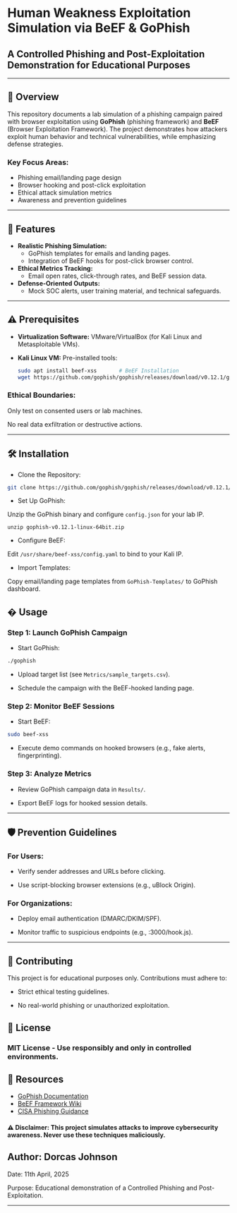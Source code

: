 
# Human Weakness Exploitation Simulation via BeEF & GoPhish  
## **A Controlled Phishing and Post-Exploitation Demonstration for Educational Purposes**  

---

## 📜 Overview  
This repository documents a lab simulation of a phishing campaign paired with browser exploitation using **GoPhish** (phishing framework) and **BeEF** (Browser Exploitation Framework). The project demonstrates how attackers exploit human behavior and technical vulnerabilities, while emphasizing defense strategies.  

### **Key Focus Areas:**  
- Phishing email/landing page design  
- Browser hooking and post-click exploitation  
- Ethical attack simulation metrics  
- Awareness and prevention guidelines  

---

## 🚀 Features  
- **Realistic Phishing Simulation:**  
  - GoPhish templates for emails and landing pages.  
  - Integration of BeEF hooks for post-click browser control.  
- **Ethical Metrics Tracking:**  
  - Email open rates, click-through rates, and BeEF session data.  
- **Defense-Oriented Outputs:**  
  - Mock SOC alerts, user training material, and technical safeguards.  

---

## ⚠️ Prerequisites  
- **Virtualization Software:** VMware/VirtualBox (for Kali Linux and Metasploitable VMs).  
- **Kali Linux VM:** Pre-installed tools:

  ```bash  
  sudo apt install beef-xss       # BeEF Installation 
  wget https://github.com/gophish/gophish/releases/download/v0.12.1/gophish-v0.12.1-linux-64bit.zip 
  ```

### Ethical Boundaries:

Only test on consented users or lab machines.

No real data exfiltration or destructive actions.

---

## 🛠️ Installation

- Clone the Repository:

```bash
git clone https://github.com/gophish/gophish/releases/download/v0.12.1/gophish-v0.12.1-linux-64bit.zip 
```

- Set Up GoPhish:

Unzip the GoPhish binary and configure `config.json` for your lab IP.
```
unzip gophish-v0.12.1-linux-64bit.zip 
```
- Configure BeEF:

Edit `/usr/share/beef-xss/config.yaml` to bind to your Kali IP.

- Import Templates:

Copy email/landing page templates from `GoPhish-Templates/` to GoPhish dashboard.

## � Usage
### Step 1: Launch GoPhish Campaign
- Start GoPhish:

```bash
./gophish  
```

- Upload target list (see `Metrics/sample_targets.csv`).

- Schedule the campaign with the BeEF-hooked landing page.

### Step 2: Monitor BeEF Sessions
- Start BeEF:

```bash
sudo beef-xss  
```
- Execute demo commands on hooked browsers (e.g., fake alerts, fingerprinting).

### Step 3: Analyze Metrics
- Review GoPhish campaign data in `Results/`.

- Export BeEF logs for hooked session details.

---

## 🛡️ Prevention Guidelines
### For Users:
- Verify sender addresses and URLs before clicking.

- Use script-blocking browser extensions (e.g., uBlock Origin).

### For Organizations:
- Deploy email authentication (DMARC/DKIM/SPF).

- Monitor traffic to suspicious endpoints (e.g., :3000/hook.js).

---

## 🤝 Contributing
This project is for educational purposes only. Contributions must adhere to:

- Strict ethical testing guidelines.

- No real-world phishing or unauthorized exploitation.

## 📄 License
### MIT License - Use responsibly and only in controlled environments.

## 🔗 Resources
- [GoPhish Documentation](https://docs.getgophish.com/user-guide)
- [BeEF Framework Wiki](https://github.com/beefproject/beef/wiki)
- [CISA Phishing Guidance](https://www.cisa.gov/phishing)

#### ⚠️ Disclaimer: This project simulates attacks to improve cybersecurity awareness. Never use these techniques maliciously.
  
## Author: Dorcas Johnson

Date: 11th April, 2025

Purpose: Educational demonstration of a Controlled Phishing and Post-Exploitation.

---
